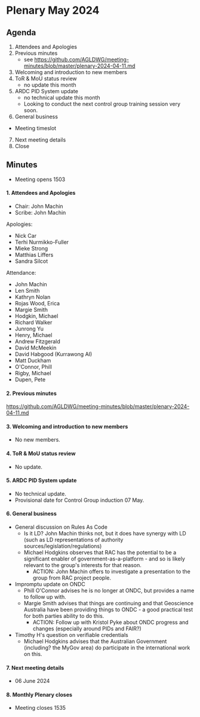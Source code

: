 # Plenary May 2024

## Agenda

1. Attendees and Apologies
2. Previous minutes
   * see <https://github.com/AGLDWG/meeting-minutes/blob/master/plenary-2024-04-11.md> 
3. Welcoming and introduction to new members
4. ToR & MoU status review
   * no update this month
6. ARDC PID System update
   * no technical update this month
   * Looking to conduct the next control group training session very soon.
7. General business
  * Meeting timeslot
7. Next meeting details
8. Close 

## Minutes 

* Meeting opens 1503
  
#### 1. Attendees and Apologies
* Chair: John Machin
* Scribe: John Machin

Apologies: 
* Nick Car
* Terhi Nurmikko-Fuller
* Mieke Strong
* Matthias Liffers
* Sandra Silcot

Attendance:
* John Machin
* Len Smith 
* Kathryn Nolan
* Rojas Wood, Erica
* Margie Smith
* Hodgkin, Michael
* Richard Walker
* Junrong Yu
* Henry, Michael
* Andrew Fitzgerald
* David McMeekin
* David Habgood (Kurrawong AI)
* Matt Duckham 
* O'Connor, Phill
* Rigby, Michael
* Dupen, Pete

#### 2. Previous minutes

<https://github.com/AGLDWG/meeting-minutes/blob/master/plenary-2024-04-11.md> 

#### 3. Welcoming and introduction to new members
* No new members.

#### 4. ToR & MoU status review
* No update.

#### 5. ARDC PID System update
* No technical update.
* Provisional date for Control Group induction 07 May.

#### 6. General business
* General discussion on Rules As Code
	* Is it LD? John Machin thinks not, but it does have synergy with LD (such as LD representations of authority sources/legislation/regulations)
	* Michael Hodgkins observes that RAC has the potential to be a significant enabler of government-as-a-platform - and so is likely relevant to the group's interests for that reason.
		* ACTION: John Machin offers to investigate a presentation to the group from RAC project people.
* Impromptu update on ONDC
	* Phill O'Connor advises he is no longer at ONDC, but provides a name to follow up with.
	* Margie Smith advises that things are continuing and that Geoscience Australia have been providing things to ONDC - a good practical test for both parties ability to do this.
		* ACTION: Follow up with Kristol Pyke about ONDC progress and changes (especially around PIDs and FAIR?)
* Timothy H's question on verifiable credentials
	* Michael Hodgkins advises that the Australian Government (including? the MyGov area) do participate in the international work on this.

#### 7. Next meeting details
* 06 June 2024

#### 8. Monthly Plenary closes 
* Meeting closes 1535

